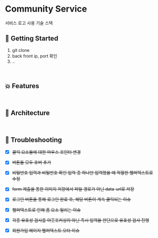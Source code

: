 # Community Service

서비스 로고
사용 기술 스택
<br>

## 🚀 Getting Started

1. git clone
2. back front ip, port 확인
3. ..

<br>


## 💥 Features




<br>

## 🏯 Architecture

<br>







##  🎯 Troubleshooting

- [x] ~~클릭 요소들에 대한 마우스 포인터 변경~~
- [x] ~~버튼들 모두 호버 추가~~
- [x] ~~비밀번호 입력과 비밀번호 확인 입력 중 하나만 입력했을 때 적절한 헬퍼텍스트로 수정~~
- [x] ~~form 제출을 통한 이미지 저장에서 파일 경로가 아닌 data-url로 저장~~
- [x] ~~로그인 버튼을 통해 로그인 완료 후, 해당 버튼이 계속 클릭되는 이슈~~
- [x] ~~헬퍼텍스트로 인해 폼 요소 밀리는 이슈~~
- [x] ~~각종 유효성 검사를 아웃포커싱이 아닌 즉시 입력을 판단으로 유효성 검사 진행~~
- [x] ~~회원가입 페이지 헬퍼텍스트 오타 이슈~~



